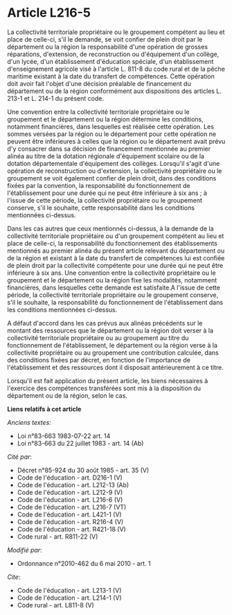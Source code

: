 # Article L216-5

La collectivité territoriale propriétaire ou le groupement compétent au lieu et place de celle-ci, s'il le demande, se voit
confier de plein droit par le département ou la région la responsabilité d'une opération de grosses réparations, d'extension,
de reconstruction ou d'équipement d'un collège, d'un lycée, d'un établissement d'éducation spéciale, d'un établissement
d'enseignement agricole visé à l'article L. 811-8 du code rural et de la pêche maritime existant à la date du transfert de
compétences. Cette opération doit avoir fait l'objet d'une décision préalable de financement du département ou de la région
conformément aux dispositions des articles L. 213-1 et L. 214-1 du présent code. 

Une convention entre la collectivité territoriale propriétaire ou le groupement et le département ou la région détermine les
conditions, notamment financières, dans lesquelles est réalisée cette opération. Les sommes versées par la région ou le
département pour cette opération ne peuvent être inférieures à celles que la région ou le département avait prévu d'y
consacrer dans sa décision de financement mentionnée au premier alinéa au titre de la dotation régionale d'équipement
scolaire ou de la dotation départementale d'équipement des collèges. Lorsqu'il s'agit d'une opération de reconstruction ou
d'extension, la collectivité propriétaire ou le groupement se voit également confier de plein droit, dans des conditions
fixées par la convention, la responsabilité du fonctionnement de l'établissement pour une durée qui ne peut être inférieure à
six ans ; à l'issue de cette période, la collectivité propriétaire ou le groupement conserve, s'il le souhaite, cette
responsabilité dans les conditions mentionnées ci-dessus. 

Dans les cas autres que ceux mentionnés ci-dessus, à la demande de la collectivité territoriale propriétaire ou d'un
groupement compétent au lieu et place de celle-ci, la responsabilité du fonctionnement des établissements mentionnés au
premier alinéa du présent article relevant du département ou de la région et existant à la date du transfert de compétences
lui est confiée de plein droit par la collectivité compétente pour une durée qui ne peut être inférieure à six ans. Une
convention entre la collectivité propriétaire ou le groupement et le département ou la région fixe les modalités, notamment
financières, dans lesquelles cette demande est satisfaite.A l'issue de cette période, la collectivité territoriale
propriétaire ou le groupement conserve, s'il le souhaite, la responsabilité du fonctionnement de l'établissement dans les
conditions mentionnées ci-dessus.

A défaut d'accord dans les cas prévus aux alinéas précédents sur le montant des ressources que le département ou la région
doit verser à la collectivité territoriale propriétaire ou au groupement au titre du fonctionnement de l'établissement, le
département ou la région verse à la collectivité propriétaire ou au groupement une contribution calculée, dans des conditions
fixées par décret, en fonction de l'importance de l'établissement et des ressources dont il disposait antérieurement à ce
titre. 

Lorsqu'il est fait application du présent article, les biens nécessaires à l'exercice des compétences transférées sont mis à
la disposition du département ou de la région, selon le cas.

**Liens relatifs à cet article**

_Anciens textes_:

  - Loi n°83-663 1983-07-22 art. 14
  - Loi n°83-663 du 22 juillet 1983 - art. 14 (Ab)

_Cité par_:

  - Décret n°85-924 du 30 août 1985 - art. 35 (V)
  - Code de l'éducation - art. D216-1 (V)
  - Code de l'éducation - art. L212-13 (Ab)
  - Code de l'éducation - art. L212-9 (V)
  - Code de l'éducation - art. L216-6 (V)
  - Code de l'éducation - art. L216-7 (VT)
  - Code de l'éducation - art. L421-1 (V)
  - Code de l'éducation - art. R216-4 (V)
  - Code de l'éducation - art. R421-18 (V)
  - Code rural - art. R811-22 (V)

_Modifié par_:

  - Ordonnance n°2010-462 du 6 mai 2010 - art. 1

_Cite_:

  - Code de l'éducation - art. L213-1 (V)
  - Code de l'éducation - art. L214-1 (V)
  - Code rural - art. L811-8 (V)
